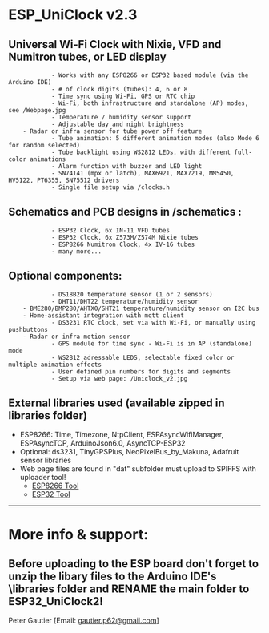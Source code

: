 # ESP_UniClock v2.3
 
## Universal Wi-Fi Clock with Nixie, VFD and Numitron tubes, or LED display
                - Works with any ESP8266 or ESP32 based module (via the Arduino IDE)
                - # of clock digits (tubes): 4, 6 or 8
                - Time sync using Wi-Fi, GPS or RTC chip
                - Wi-Fi, both infrastructure and standalone (AP) modes, see /Webpage.jpg
                - Temperature / humidity sensor support
                - Adjustable day and night brightness
		- Radar or infra sensor for tube power off feature
                - Tube animation: 5 different animation modes (also Mode 6 for random selected)
                - Tube backlight using WS2812 LEDs, with different full-color animations 
                - Alarm function with buzzer and LED light
                - SN74141 (mpx or latch), MAX6921, MAX7219, MM5450, HV5122, PT6355, SN75512 drivers
                - Single file setup via /clocks.h
 
## Schematics and PCB designs in /schematics :
                - ESP32 Clock, 6x IN-11 VFD tubes
                - ESP32 Clock, 6x Z573M/Z574M Nixie tubes
                - ESP8266 Numitron Clock, 4x IV-16 tubes
                - many more...
 
## Optional components:
                - DS18B20 temperature sensor (1 or 2 sensors) 
                - DHT11/DHT22 temperature/humidity sensor
		- BME280/BMP280/AHTX0/SHT21 temperature/humidity sensor on I2C bus
		- Home-assistant integration with mqtt client
                - DS3231 RTC clock, set via with Wi-Fi, or manually using pushbuttons
		- Radar or infra motion sensor
                - GPS module for time sync - Wi-Fi is in AP (standalone) mode
                - WS2812 adressable LEDS, selectable fixed color or multiple animation effects
                - User defined pin numbers for digits and segments
                - Setup via web page: /Uniclock_v2.jpg
 
## External libraries used (available zipped in libraries folder)
- ESP8266: Time, Timezone, NtpClient, ESPAsyncWifiManager, ESPAsyncTCP, ArduinoJson6.0, AsyncTCP-ESP32 
- Optional: ds3231, TinyGPSPlus, NeoPixelBus_by_Makuna, Adafruit sensor libraries
- Web page files are found in "dat" subfolder must upload to SPIFFS with uploader tool!
	- [ESP8266 Tool](https://randomnerdtutorials.com/install-esp8266-filesystem-uploader-arduino-ide)
	- [ESP32 Tool](https://randomnerdtutorials.com/install-esp32-filesystem-uploader-arduino-ide)

		
--------------------------------------------------------------------------------------------------------
# More info & support:
## Before uploading to the ESP board don't forget to unzip the libary files to the Arduino IDE's \libraries folder and RENAME the main folder to ESP32_UniClock2!
Peter Gautier [Email: gautier.p62@gmail.com]
